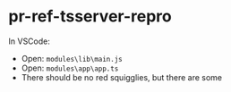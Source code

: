 # pr-ref-tsserver-repro

In VSCode:

- Open: `modules\lib\main.js`
- Open: `modules\app\app.ts`
- There should be no red squigglies, but there are some
